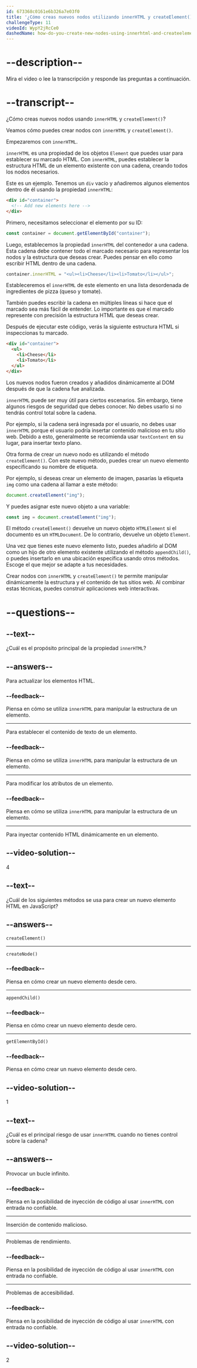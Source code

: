 ```yaml
---
id: 673368c0161e6b326a7e03f0
title: '¿Cómo creas nuevos nodos utilizando innerHTML y createElement()?'
challengeType: 11
videoId: WypY2jRcCe0
dashedName: how-do-you-create-new-nodes-using-innerhtml-and-createelement
---
```


# --description--

Mira el video o lee la transcripción y responde las preguntas a continuación.

# --transcript--

¿Cómo creas nuevos nodos usando `innerHTML` y `createElement()`?

Veamos cómo puedes crear nodos con `innerHTML` y `createElement()`.

Empezaremos con `innerHTML`.

`innerHTML` es una propiedad de los objetos `Element` que puedes usar para establecer su marcado HTML. Con `innerHTML`, puedes establecer la estructura HTML de un elemento existente con una cadena, creando todos los nodos necesarios.

Este es un ejemplo. Tenemos un `div` vacío y añadiremos algunos elementos dentro de él usando la propiedad `innerHTML`:

```html
<div id="container">
  <!-- Add new elements here -->
</div>
```

Primero, necesitamos seleccionar el elemento por su ID:

```js
const container = document.getElementById("container");
```

Luego, establecemos la propiedad `innerHTML` del contenedor a una cadena. Esta cadena debe contener todo el marcado necesario para representar los nodos y la estructura que deseas crear. Puedes pensar en ello como escribir HTML dentro de una cadena.

```js
container.innerHTML = "<ul><li>Cheese</li><li>Tomato</li></ul>";
```

Estableceremos el `innerHTML` de este elemento en una lista desordenada de ingredientes de pizza (queso y tomate).

También puedes escribir la cadena en múltiples líneas si hace que el marcado sea más fácil de entender. Lo importante es que el marcado represente con precisión la estructura HTML que deseas crear.

Después de ejecutar este código, verás la siguiente estructura HTML si inspeccionas tu marcado.

```html
<div id="container">
  <ul>
    <li>Cheese</li>
    <li>Tomato</li>
  </ul>
</div>
```

Los nuevos nodos fueron creados y añadidos dinámicamente al DOM después de que la cadena fue analizada.

`innerHTML` puede ser muy útil para ciertos escenarios. Sin embargo, tiene algunos riesgos de seguridad que debes conocer. No debes usarlo si no tendrás control total sobre la cadena.

Por ejemplo, si la cadena será ingresada por el usuario, no debes usar `innerHTML` porque el usuario podría insertar contenido malicioso en tu sitio web. Debido a esto, generalmente se recomienda usar `textContent` en su lugar, para insertar texto plano.

Otra forma de crear un nuevo nodo es utilizando el método `createElement()`. Con este nuevo método, puedes crear un nuevo elemento especificando su nombre de etiqueta.

Por ejemplo, si deseas crear un elemento de imagen, pasarías la etiqueta `img` como una cadena al llamar a este método:

```js
document.createElement("img");
```

Y puedes asignar este nuevo objeto a una variable:

```js
const img = document.createElement("img");
```

El método `createElement()` devuelve un nuevo objeto `HTMLElement` si el documento es un `HTMLDocument`.  De lo contrario, devuelve un objeto `Element`.

Una vez que tienes este nuevo elemento listo, puedes añadirlo al DOM como un hijo de otro elemento existente utilizando el método `appendChild()`, o puedes insertarlo en una ubicación específica usando otros métodos. Escoge el que mejor se adapte a tus necesidades.

Crear nodos con `innerHTML` y `createElement()` te permite manipular dinámicamente la estructura y el contenido de tus sitios web. Al combinar estas técnicas, puedes construir aplicaciones web interactivas.

# --questions--

## --text--

¿Cuál es el propósito principal de la propiedad `innerHTML`?

## --answers--

Para actualizar los elementos HTML.

### --feedback--

Piensa en cómo se utiliza `innerHTML` para manipular la estructura de un elemento.

---

Para establecer el contenido de texto de un elemento.

### --feedback--

Piensa en cómo se utiliza `innerHTML` para manipular la estructura de un elemento.

---

Para modificar los atributos de un elemento.

### --feedback--

Piensa en cómo se utiliza `innerHTML` para manipular la estructura de un elemento.

---

Para inyectar contenido HTML dinámicamente en un elemento.

## --video-solution--

4

## --text--

¿Cuál de los siguientes métodos se usa para crear un nuevo elemento HTML en JavaScript?

## --answers--

`createElement()`

---

`createNode()`

### --feedback--

Piensa en cómo crear un nuevo elemento desde cero.

---

`appendChild()`

### --feedback--

Piensa en cómo crear un nuevo elemento desde cero.

---

`getElementById()`

### --feedback--

Piensa en cómo crear un nuevo elemento desde cero.

## --video-solution--

1

## --text--

¿Cuál es el principal riesgo de usar `innerHTML` cuando no tienes control sobre la cadena?

## --answers--

Provocar un bucle infinito.

### --feedback--

Piensa en la posibilidad de inyección de código al usar `innerHTML` con entrada no confiable.

---

Inserción de contenido malicioso.

---

Problemas de rendimiento.

### --feedback--

Piensa en la posibilidad de inyección de código al usar `innerHTML` con entrada no confiable.

---

Problemas de accesibilidad.

### --feedback--

Piensa en la posibilidad de inyección de código al usar `innerHTML` con entrada no confiable.

## --video-solution--

2
